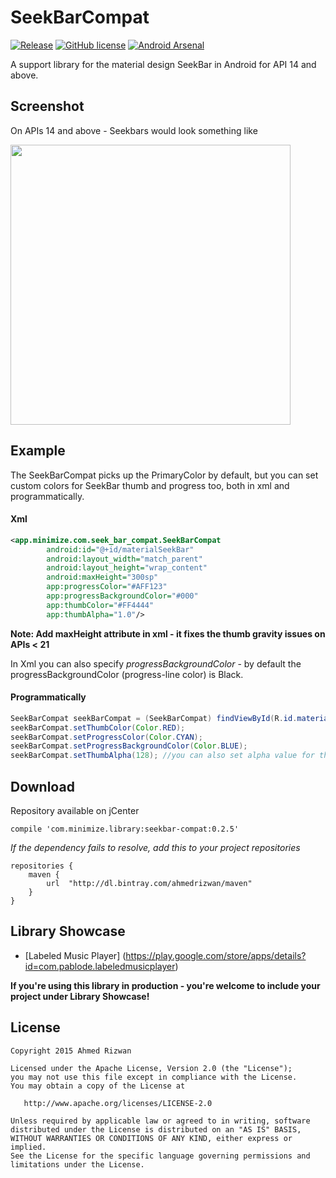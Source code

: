 # SeekBarCompat

[![Release](https://img.shields.io/badge/jCenter-0.2.5-brightgreen.svg)](https://bintray.com/sbrukhanda/maven/FragmentViewPager)
[![GitHub license](https://img.shields.io/badge/license-Apache%20Version%202.0-blue.svg)](https://github.com/sbrukhanda/fragmentviewpager/blob/master/LICENSE.txt)
[![Android Arsenal](https://img.shields.io/badge/Android%20Arsenal-SeekBarCompat-green.svg?style=flat)](https://android-arsenal.com/details/1/2084)


A support library for the material design SeekBar in Android for API 14 and above.

## Screenshot

On APIs 14 and above - Seekbars would look something like

<img src="https://raw.githubusercontent.com/ahmedrizwan/SeekBarCompat/master/app/src/main/res/drawable/seekbarcompat.gif" width="448" />

## Example
The SeekBarCompat picks up the PrimaryColor by default, but you can set custom colors for SeekBar thumb and progress too, both in xml and programmatically.
#### Xml 

```xml
<app.minimize.com.seek_bar_compat.SeekBarCompat
        android:id="@+id/materialSeekBar"
        android:layout_width="match_parent"
        android:layout_height="wrap_content"
        android:maxHeight="300sp"
        app:progressColor="#AFF123"
        app:progressBackgroundColor="#000"
        app:thumbColor="#FF4444"
        app:thumbAlpha="1.0"/>
```
**Note: Add maxHeight attribute in xml - it fixes the thumb gravity issues on APIs < 21**

In Xml you can also specify *progressBackgroundColor* - by default the progressBackgroundColor (progress-line color) is Black.

#### Programmatically
```java
SeekBarCompat seekBarCompat = (SeekBarCompat) findViewById(R.id.materialSeekBar);
seekBarCompat.setThumbColor(Color.RED);
seekBarCompat.setProgressColor(Color.CYAN);
seekBarCompat.setProgressBackgroundColor(Color.BLUE); 
seekBarCompat.setThumbAlpha(128); //you can also set alpha value for the thumb
```

## Download 
Repository available on jCenter

```Gradle
compile 'com.minimize.library:seekbar-compat:0.2.5'
```
*If the dependency fails to resolve, add this to your project repositories*
```Gradle
repositories {
    maven {
        url  "http://dl.bintray.com/ahmedrizwan/maven" 
    }
}
```

## Library Showcase
- [Labeled Music Player] (https://play.google.com/store/apps/details?id=com.pablode.labeledmusicplayer)

**If you're using this library in production - you're welcome to include your project under Library Showcase!**

## License 
```
Copyright 2015 Ahmed Rizwan

Licensed under the Apache License, Version 2.0 (the "License");
you may not use this file except in compliance with the License.
You may obtain a copy of the License at

   http://www.apache.org/licenses/LICENSE-2.0

Unless required by applicable law or agreed to in writing, software
distributed under the License is distributed on an "AS IS" BASIS,
WITHOUT WARRANTIES OR CONDITIONS OF ANY KIND, either express or implied.
See the License for the specific language governing permissions and
limitations under the License.
```
